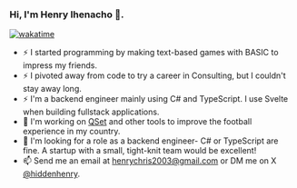### Hi, I'm Henry Ihenacho 👋.

[![wakatime](https://wakatime.com/badge/user/018cc5c1-eeac-432d-8476-e35ce53bb234.svg)](https://wakatime.com/@018cc5c1-eeac-432d-8476-e35ce53bb234)

- ⚡ I started programming by making text-based games with BASIC to impress my friends.
- ⚡ I pivoted away from code to try a career in Consulting, but I couldn't stay away long.
- ⚡ I'm a backend engineer mainly using C# and TypeScript. I use Svelte when building fullstack applications.
- 🔭 I'm working on [QSet](https://qset.qballxi.com) and other tools to improve the football experience in my country.
- 🏢 I'm looking for a role as a backend engineer- C# or TypeScript are fine. A startup with a small, tight-knit team would be excellent!
- 📫 Send me an email at [henrychris2003@gmail.com](mailto:henrychris2003@gmail.com) or DM me on X [@hiddenhenry](https://x.com/hiddenhenry).

<!--
**henrychris/henrychris** is a ✨ _special_ ✨ repository because its `README.md` (this file) appears on your GitHub profile.

Here are some ideas to get you started:

- 🔭 I’m currently working on ...
- 🌱 I’m currently learning ...
- 👯 I’m looking to collaborate on ...
- 🤔 I’m looking for help with ...
- 💬 Ask me about ...
- 📫 How to reach me: ...
- 😄 Pronouns: ...
- ⚡ Fun fact: ...
-->
